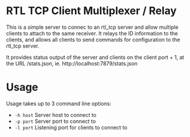 RTL TCP Client Multiplexer / Relay
==================================

This is a simple server to connec to an rtl_tcp server and allow multiple clients
to attach to the same receiver. It relays the ID information to the clients,
and allows all clients to send commands for configuration to the rtl_tcp server.

It provides status output of the server and clients on the client port + 1, at
the URL /stats.json, ie. http://localhost:7879/stats.json

Usage
=====

Usage takes up to 3 command line options:

* `-h host` Server host to connect to
* `-p port` Server port to connect to
* `-l port` Listening port for clients to connect to
